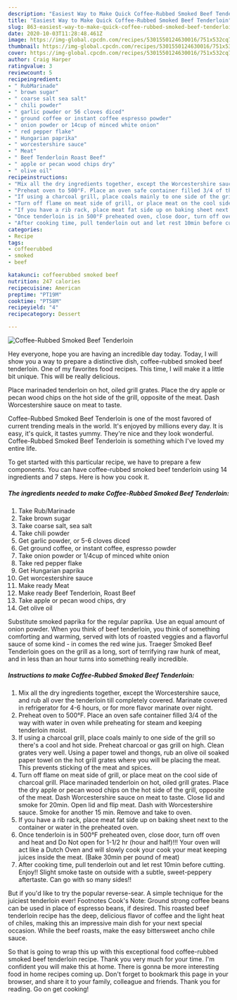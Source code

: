 ```yaml
---
description: "Easiest Way to Make Quick Coffee-Rubbed Smoked Beef Tenderloin"
title: "Easiest Way to Make Quick Coffee-Rubbed Smoked Beef Tenderloin"
slug: 863-easiest-way-to-make-quick-coffee-rubbed-smoked-beef-tenderloin
date: 2020-10-03T11:28:48.461Z
image: https://img-global.cpcdn.com/recipes/5301550124630016/751x532cq70/coffee-rubbed-smoked-beef-tenderloin-recipe-main-photo.jpg
thumbnail: https://img-global.cpcdn.com/recipes/5301550124630016/751x532cq70/coffee-rubbed-smoked-beef-tenderloin-recipe-main-photo.jpg
cover: https://img-global.cpcdn.com/recipes/5301550124630016/751x532cq70/coffee-rubbed-smoked-beef-tenderloin-recipe-main-photo.jpg
author: Craig Harper
ratingvalue: 3
reviewcount: 5
recipeingredient:
- " RubMarinade"
- " brown sugar"
- " coarse salt sea salt"
- " chili powder"
- " garlic powder or 56 cloves diced"
- " ground coffee or instant coffee espresso powder"
- " onion powder or 14cup of minced white onion"
- " red pepper flake"
- " Hungarian paprika"
- " worcestershire sauce"
- " Meat"
- " Beef Tenderloin Roast Beef"
- " apple or pecan wood chips dry"
- " olive oil"
recipeinstructions:
- "Mix all the dry ingredients together, except the Worcestershire sauce, and rub all over the tenderloin till completely covered. Marinate covered in refrigerator for 4-6 hours, or for more flavor marinate over night."
- "Preheat oven to 500°F. Place an oven safe container filled 3/4 of the way with water in oven while preheating for steam and keeping tenderloin moist."
- "If using a charcoal grill, place coals mainly to one side of the grill so there&#39;s a cool and hot side. Preheat charcoal or gas grill on high.  Clean grates very well.  Using a paper towel and thongs, rub an olive oil soaked paper towel on the hot grill grates where you will be placing the meat. This prevents sticking of the meat and spices."
- "Turn off flame on meat side of grill, or place meat on the cool side of charcoal grill.  Place marinaded tenderloin on hot, oiled grill grates.  Place the dry apple or pecan wood chips on the hot side of the grill, opposite of the meat. Dash Worcestershire sauce on meat to taste. Close lid and smoke for 20min. Open lid and flip meat. Dash with Worcestershire sauce. Smoke for another 15 min. Remove and take to oven."
- "If you have a rib rack, place meat fat side up on baking sheet next to the container or water in the preheated oven."
- "Once tenderloin is in 500°F preheated oven, close door, turn off oven and heat and Do Not open for 1-1/2 hr (hour and half)!!! Your oven will act like a Dutch Oven and will slowly cook your cook your meat keeping juices inside the meat.  (Bake 30min per pound of meat)"
- "After cooking time, pull tenderloin out and let rest 10min before cutting.  Enjoy!! Slight smoke taste on outside with a subtle, sweet-peppery aftertaste. Can go with so many sides!!"
categories:
- Recipe
tags:
- coffeerubbed
- smoked
- beef

katakunci: coffeerubbed smoked beef 
nutrition: 247 calories
recipecuisine: American
preptime: "PT19M"
cooktime: "PT58M"
recipeyield: "4"
recipecategory: Dessert

---
```



![Coffee-Rubbed Smoked Beef Tenderloin](https://img-global.cpcdn.com/recipes/5301550124630016/751x532cq70/coffee-rubbed-smoked-beef-tenderloin-recipe-main-photo.jpg)

Hey everyone, hope you are having an incredible day today. Today, I will show you a way to prepare a distinctive dish, coffee-rubbed smoked beef tenderloin. One of my favorites food recipes. This time, I will make it a little bit unique. This will be really delicious.

Place marinaded tenderloin on hot, oiled grill grates. Place the dry apple or pecan wood chips on the hot side of the grill, opposite of the meat. Dash Worcestershire sauce on meat to taste.

Coffee-Rubbed Smoked Beef Tenderloin is one of the most favored of current trending meals in the world. It's enjoyed by millions every day. It is easy, it's quick, it tastes yummy. They're nice and they look wonderful. Coffee-Rubbed Smoked Beef Tenderloin is something which I've loved my entire life.


To get started with this particular recipe, we have to prepare a few components. You can have coffee-rubbed smoked beef tenderloin using 14 ingredients and 7 steps. Here is how you cook it.

<!--inarticleads1-->

##### The ingredients needed to make Coffee-Rubbed Smoked Beef Tenderloin:

1. Take  Rub/Marinade
1. Take  brown sugar
1. Take  coarse salt, sea salt
1. Take  chili powder
1. Get  garlic powder, or 5-6 cloves diced
1. Get  ground coffee, or instant coffee, espresso powder
1. Take  onion powder or 1/4cup of minced white onion
1. Take  red pepper flake
1. Get  Hungarian paprika
1. Get  worcestershire sauce
1. Make ready  Meat
1. Make ready  Beef Tenderloin, Roast Beef
1. Take  apple or pecan wood chips, dry
1. Get  olive oil


Substitute smoked paprika for the regular paprika. Use an equal amount of onion powder. When you think of beef tenderloin, you think of something comforting and warming, served with lots of roasted veggies and a flavorful sauce of some kind - in comes the red wine jus. Traeger Smoked Beef Tenderloin goes on the grill as a long, sort of terrifying raw hunk of meat, and in less than an hour turns into something really incredible. 

<!--inarticleads2-->

##### Instructions to make Coffee-Rubbed Smoked Beef Tenderloin:

1. Mix all the dry ingredients together, except the Worcestershire sauce, and rub all over the tenderloin till completely covered. Marinate covered in refrigerator for 4-6 hours, or for more flavor marinate over night.
1. Preheat oven to 500°F. Place an oven safe container filled 3/4 of the way with water in oven while preheating for steam and keeping tenderloin moist.
1. If using a charcoal grill, place coals mainly to one side of the grill so there&#39;s a cool and hot side. Preheat charcoal or gas grill on high.  Clean grates very well.  Using a paper towel and thongs, rub an olive oil soaked paper towel on the hot grill grates where you will be placing the meat. This prevents sticking of the meat and spices.
1. Turn off flame on meat side of grill, or place meat on the cool side of charcoal grill.  Place marinaded tenderloin on hot, oiled grill grates.  Place the dry apple or pecan wood chips on the hot side of the grill, opposite of the meat. Dash Worcestershire sauce on meat to taste. Close lid and smoke for 20min. Open lid and flip meat. Dash with Worcestershire sauce. Smoke for another 15 min. Remove and take to oven.
1. If you have a rib rack, place meat fat side up on baking sheet next to the container or water in the preheated oven.
1. Once tenderloin is in 500°F preheated oven, close door, turn off oven and heat and Do Not open for 1-1/2 hr (hour and half)!!! Your oven will act like a Dutch Oven and will slowly cook your cook your meat keeping juices inside the meat.  (Bake 30min per pound of meat)
1. After cooking time, pull tenderloin out and let rest 10min before cutting.  Enjoy!! Slight smoke taste on outside with a subtle, sweet-peppery aftertaste. Can go with so many sides!!


But if you&#39;d like to try the popular reverse-sear. A simple technique for the juiciest tenderloin ever! Footnotes Cook&#39;s Note: Ground strong coffee beans can be used in place of espresso beans, if desired. This roasted beef tenderloin recipe has the deep, delicious flavor of coffee and the light heat of chiles, making this an impressive main dish for your next special occasion. While the beef roasts, make the easy bittersweet ancho chile sauce. 

So that is going to wrap this up with this exceptional food coffee-rubbed smoked beef tenderloin recipe. Thank you very much for your time. I'm confident you will make this at home. There is gonna be more interesting food in home recipes coming up. Don't forget to bookmark this page in your browser, and share it to your family, colleague and friends. Thank you for reading. Go on get cooking!

